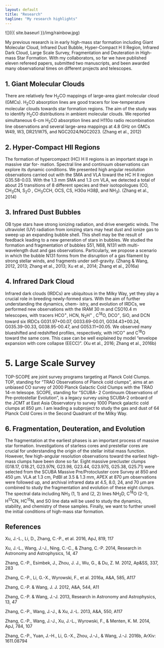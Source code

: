 ```yaml
---
layout: default
title: "Research"
tagline: "My research highlights"
---
```


![]({{ site.baseurl }}/img/rainbow.jpg)
<!--
## 1. [The discovery of an infrared bipolar outflow](http://adsabs.harvard.edu/abs/2012A%26A...540A..95)
-->
<!--
On the basis of GLIMPSE data we discovered a proto-stellar system driving a bipolar outﬂow. The bipolar outﬂow closely resembles the shape of an hourglass in the infrared. The total luminosity 5507 Lsun, derived from IRAS fluxes, indicates the ongoing formation of a massive star in this region. The spectral energy distribution (SED) of the driving source is fitted with an online SED fitting tool, which results in a spectral index of about 1.2. This, along with the presence of a bipolar outﬂow, suggests the detection of a Class I protostar. The driving source indicates prominent infrared excesses in color-color diagrams based on archived 2 MASS and GLIMPSE data, which is in line with an early evolutionary stage of the system.
-->
<!--
![]({{ site.baseurl }}/img/Bipolar.png)
-->

My previous research is in early high-mass star formation including Giant Molecular Cloud,
Infrared Dust Bubble, Hyper-Compact H II Region, Infrared Dark Cloud, Large Scale Survey,
Fragmentation and Deuteration in High-mass Star Formation. With my collaborators, so far
we have published eleven refereed papers, submitted two manuscripts, and been awarded many
observational times on different projects and telescopes.


## 1. Giant Molecular Clouds

There are relatively few H<sub>2</sub>CO mappings of large-area giant molecular cloud (GMCs). H<sub>2</sub>CO
absorption lines are good tracers for low-temperature molecular clouds towards star formation
regions. The aim of the study was to identify H<sub>2</sub>CO distributions in ambient molecular clouds.
We reported simultaneous 6-cm H<sub>2</sub>CO absorption lines and H110α radio recombination line
observations and several large-area mappings at 4.8 GHz on GMCs W49, W3, DR21/W75, and
NGC2024/NGC2023. (Zhang et al., 2012)


## 2. Hyper-Compact HII Regions


The formation of hypercompact (HC) H II regions is an important stage in massive star for-
mation. Spectral line and continuum observations can explore its dynamic conditions. We
presented high angular resolution observations carried out with the SMA and VLA toward the
HC H II region G35.58-0.03. With the 1.3 mm SMA and 1.3 cm VLA, we detected a total of
about 25 transitions of 8 different species and their isotopologues (CO, CH<sub>3</sub>CN, S<sub>2</sub>O , CH<sub>3</sub>CCH,
OCS, CS, H30α H38β, and NH<sub>3</sub>). (Zhang et al., 2014)


## 3. Infrared Dust Bubbles


OB type stars have strong ionizing radiation, and drive energetic winds. The ultraviolet (UV)
radiation from ionizing stars may heat dust and ionize gas to sweep up an expanding bubble
shell. This shell may be the result of feedback leading to a new generation of stars in bubbles.
We studied the formation and fragmentation of bubbles S51, N68, N131 with multi-wavelength
dust and gas observations. Particularly, we propose a scenario in which the bubble N131 forms
from the disruption of a gas filament by strong stellar winds, and fragments under self-gravity.
(Zhang & Wang, 2012, 2013; Zhang et al., 2013; Xu et al., 2014; Zhang et al., 2016a)


## 4. Infrared Dark Cloud


Infrared dark clouds (IRDCs) are ubiquitous in the Milky Way, yet they play a crucial role
in breeding newly-formed stars. With the aim of further understanding the dynamics, chem-
istry, and evolution of IRDCs, we performed new observations with the IRAM 30 m and 
CSO10.4 m telescopes, with tracers HCO<sup>+</sup>, HCN, N<sub>2</sub>H<sup>+</sup> , C<sup>18</sup>O, DCO<sup>+</sup>, SiO, and DCN toward
six IRDCs G031.97+00.07, G033.69-00.01, G034.43+00.24, G035.39-00.33, G038.95-00.47, and
G053.11+00.05. We observed many blueshifted and redshifted profiles, respectively, with HCO<sup>+</sup>
and C<sup>18</sup>O toward the same core. This case can be well explained by model “envelope expansion
with core collapse (EECC)”. (Xu et al., 2016; Zhang et al., 2016b)


# 5. Large Scale Survey


TOP-SCOPE are joint survey programs targeting at Planck Cold Clumps. TOP, standing
for “TRAO Observations of Planck cold clumps”, aims at an unbiased CO survey of 2000
Planck Galactic Cold Clumps with the TRAO 14-m telesope. SCOPE, standing for “SCUBA-
2 Continuum Observations of Pre-protostellar Evolution”, is a legacy survey using SCUBA-2
onboard of the JCMT at East Asia Observatory to survey 1000 Planck galactic cold clumps at
850 μm. I am leading a subproject to study the gas and dust of 64 Planck Cold Cores in the
Second Quadrant of the Milky Way.


## 6. Fragmentation, Deuteration, and Evolution


The fragmentation at the earliest phases is an important process of massive star formation.
Investigations of starless cores and prestellar cores are crucial for understanding the origin of
the stellar initial mass function. However, few high-angular resolution observations toward the
earliest high-mass clumps have been done so far. Eight massive precluster clumps (G18.17,
G18.21, G23.97N, G23.98, G23.44, G23.97S, G25.38, G25.71) were selected from the SCUBA
Massive Pre/Protocluster core Survey at 850 and 450 μm. VLA at 1.3 cm, PdBI at 3.5 & 1.3
mm, APEX at 870 μm observations were followed up, and archival infrared data at 4.5, 8.0, 24,
and 70 μm are combined to study the fragmentation and evolution of these eight clumps. The
spectral data including NH<sub>3</sub> (1, 1) and (2, 2) lines NH<sub>2</sub>D, C<sup>18</sup>O (2-1), H<sup>13</sup>CN, HC<sup>15</sup>N, and SO
line data will be used to study the dynamics, stability, and chemistry of these samples. Finally,
we want to further unveil the initial conditions of high-mass star formation.

## References

Xu, J.-L., Li, D., Zhang, C.-P., et al. 2016, ApJ, 819, 117

Xu, J.-L., Wang, J.-J., Ning, C.-C., & Zhang, C.-P. 2014, Research in Astronomy and Astrophysics, 14, 47

Zhang, C.-P., Esimbek, J., Zhou, J. J., Wu, G., & Du, Z. M. 2012, Ap&SS, 337, 283

Zhang, C.-P., Li, G.-X., Wyrowski, F., et al. 2016a, A&A, 585, A117

Zhang, C.-P. & Wang, J. J. 2012, A&A, 544, A11

Zhang, C.-P. & Wang, J.-J. 2013, Research in Astronomy and Astrophysics, 13, 47

Zhang, C.-P., Wang, J.-J., & Xu, J.-L. 2013, A&A, 550, A117

Zhang, C.-P., Wang, J.-J., Xu, J.-L., Wyrowski, F., & Menten, K. M. 2014, ApJ, 784, 107

Zhang, C.-P., Yuan, J.-H., Li, G.-X., Zhou, J.-J., & Wang, J.-J. 2016b, ArXiv: 1611.08794
